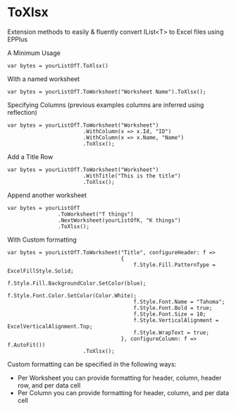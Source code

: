 # ToXlsx
Extension methods to easily & fluently convert IList&lt;T> to Excel files using EPPlus

A Minimum Usage
```
var bytes = yourListOfT.ToXlsx()
```

With a named worksheet
```
var bytes = yourListOfT.ToWorksheet("Worksheet Name").ToXlsx();
```

Specifying Columns (previous examples columns are inferred using reflection)
```
var bytes = yourListOfT.ToWorksheet("Worksheet")
                        .WithColumn(x => x.Id, "ID")
                        .WithColumn(x => x.Name, "Name")
                        .ToXlsx();
```

Add a Title Row
```
var bytes = yourListOfT.ToWorksheet("Worksheet")
                        .WithTitle("This is the title")
                        .ToXlsx();
```

Append another worksheet
```
var bytes = yourListOfT
                .ToWorksheet("T things")
                .NextWorksheet(yourListOfK, "K things")
                .ToXlsx();
```

With Custom formatting
```
var bytes = yourListOfT.ToWorksheet("Title", configureHeader: f =>
                                    {
                                        f.Style.Fill.PatternType = ExcelFillStyle.Solid;
                                        f.Style.Fill.BackgroundColor.SetColor(blue);
                                        f.Style.Font.Color.SetColor(Color.White);
                                        f.Style.Font.Name = "Tahoma";
                                        f.Style.Font.Bold = true;
                                        f.Style.Font.Size = 10;
                                        f.Style.VerticalAlignment = ExcelVerticalAlignment.Top;
                                        f.Style.WrapText = true;
                                    }, configureColumn: f => f.AutoFit())
                        .ToXlsx();
```

Custom formatting can be specified in the following ways:
* Per Worksheet you can provide formatting for header, column, header row, and per data cell
* Per Column you can provide formatting for header, column, and per data cell
